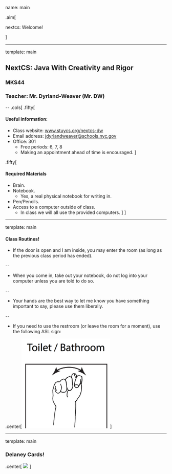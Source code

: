 name: main

.aim[<div>
  nextcs: Welcome!
  </div>]

---
template: main

## NextCS: Java With Creativity and Rigor
### MKS44
### Teacher: Mr. Dyrland-Weaver (Mr. DW)

--
.cols[
.fifty[
#### Useful information:
- Class website: www.stuycs.org/nextcs-dw
- Email address: jdyrlandweaver@schools.nyc.gov
- Office: 301
  - Free periods: 6, 7, 8
  - Making an appointment ahead of time is encouraged.
]

.fifty[
#### Required Materials
- Brain.
- Notebook.
  - Yes, a real physical notebook for writing in.
- Pen/Pencils.
- Access to a computer outside of class.
  - In class we will all use the provided computers.
]
]

---
template: main

#### Class Routines!

- If the door is open and I am inside, you may enter the room (as long as the previous class period has ended).

--
- When you come in, take out your notebook, do not log into your computer unless you are told to do so.

--
- Your hands are the best way to let me know you have something important to say, please use them liberally.

--
- If you need to use the restroom (or leave the room for a moment), use the following ASL sign:

.center[<img src="img/01_asl_bathroom.png" height="280">]

---
template: main

### Delaney Cards!
.center[
<img src="img/00_delaney_example.png" height="480">
]
